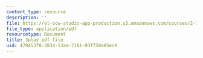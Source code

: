 ```yaml
---
content_type: resource
description: ''
file: https://ol-ocw-studio-app-production.s3.amazonaws.com/courses/2-71-optics-spring-2009/478453f8383413aa710193f750a85ec0_W-7gI87IG1A.pdf
file_type: application/pdf
resourcetype: Document
title: 3play pdf file
uid: 478453f8-3834-13aa-7101-93f750a85ec0
---
```

